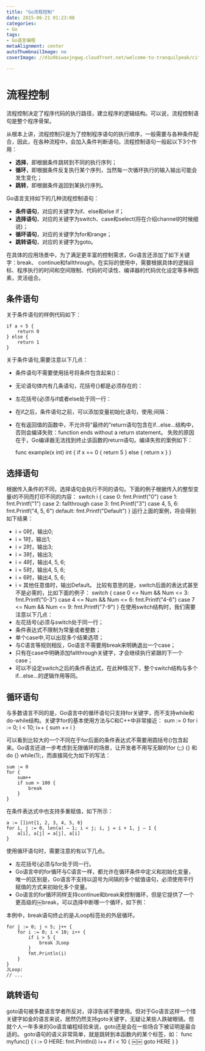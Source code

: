 ```yaml
---
title: "Go流程控制"
date: 2015-06-21 01:23:08
categories: 
- Go
tags: 
- Go语言编程
metaAlignment: center
autoThumbnailImage: no
coverImage: //d1u9biwaxjngwg.cloudfront.net/welcome-to-tranquilpeak/city.jpg

---
```


<!--more-->

# 流程控制

流程控制决定了程序代码的执行路径，建立程序的逻辑结构。可以说，流程控制语句是整个程序骨架。

从根本上讲，流程控制只是为了控制程序语句的执行顺序，一般需要与各种条件配合，因此，在各种流程中，会加入条件判断语句。流程控制语句一般起以下3个作用：

* **选择**，即根据条件跳转到不同的执行序列；
* **循环**，即根据条件反复执行某个序列，当然每一次循环执行的输入输出可能会发生变化；
* **跳转**，即根据条件返回到某执行序列。

Go语言支持如下的几种流程控制语句：

* **条件语句**，对应的关键字为if、else和else if；
* **选择语句**，对应的关键字为switch、case和select(将在介绍channel的时候细说)；
* **循环语句**，对应的关键字为for和range；
* **跳转语句**，对应的关键字为goto。

在具体的应用场景中，为了满足更丰富的控制需求，Go语言还添加了如下关键字：break、 continue和fallthrough。在实际的使用中，需要根据具体的逻辑目标、程序执行的时间和空间限制、代码的可读性、编译器的代码优化设定等多种因素，灵活组合。

## 条件语句

关于条件语句的样例代码如下：

	if a < 5 { 
		return 0
	} else { 
		return 1
	}
关于条件语句,需要注意以下几点：
* 条件语句不需要使用括号将条件包含起来()：
* 无论语句体内有几条语句，花括号{}都是必须存在的：
* 左花括号{必须与if或者else处于同一行：
* 在if之后，条件语句之前，可以添加变量初始化语句，使用;间隔：
* 在有返回值的函数中，不允许将“最终的”return语句包含在if...else...结构中，否则会编译失败：function ends without a return statement。
失败的原因在于，Go编译器无法找到终止该函数的return语句。编译失败的案例如下：

	func example(x int) int { 
		if x == 0 {
			return 5 
		} else {
			return x 
		}
	}
## 选择语句
根据传入条件的不同，选择语句会执行不同的语句。下面的例子根据传入的整型变量i的不同而打印不同的内容：
	switch i { 
		case 0:
			fmt.Printf("0") 
		case 1:
			fmt.Printf("1") 
		case 2:
			fallthrough 
		case 3:
			fmt.Printf("3") 
		case 4, 5, 6:
			fmt.Printf("4, 5, 6") 
		default:
			fmt.Printf("Default")
	}
运行上面的案例，将会得到如下结果：
* i = 0时，输出0;
* i = 1时，输出1;
* i = 2时，输出3;
* i = 3时，输出3;
* i = 4时，输出4, 5, 6;
* i = 5时，输出4, 5, 6;
* i = 6时，输出4, 5, 6;
* i = 其他任意值时，输出Default。
比较有意思的是，switch后面的表达式甚至不是必需的，比如下面的例子：
	switch {
		case 0 <= Num && Num <= 3:
			fmt.Printf("0-3")
		case 4 <= Num && Num <= 6:
			fmt.Printf("4-6")
		case 7 <= Num && Num <= 9:
			fmt.Printf("7-9")
	}
在使用switch结构时，我们需要注意以下几点：
* 左花括号{必须与switch处于同一行；
* 条件表达式不限制为常量或者整数；
* 单个case中,可以出现多个结果选项；
* 与C语言等规则相反，Go语言不需要用break来明确退出一个case；
* 只有在case中明确添加fallthrough关键字，才会继续执行紧跟的下一个case；
* 可以不设定switch之后的条件表达式，在此种情况下，整个switch结构与多个if...else...的逻辑作用等同。
## 循环语句
与多数语言不同的是，Go语言中的循环语句只支持for关键字，而不支持while和do-while结构。关键字for的基本使用方法与C和C++中非常接近：
	sum := 0
	for i := 0; i < 10; i++ {
		sum += i 
	}
	
可以看到比较大的一个不同在于for后面的条件表达式不需要用圆括号()包含起来。Go语言还进一步考虑到无限循环的场景，让开发者不用写无聊的for (;;) {} 和 do {} while(1);，而直接简化为如下的写法：

	sum := 0 
	for {
		sum++
		if sum > 100 {
			break
		} 
	}
	
在条件表达式中也支持多重赋值，如下所示：

	a := []int{1, 2, 3, 4, 5, 6}
	for i, j := 0, len(a) – 1; i < j; i, j = i + 1, j – 1 {
	    a[i], a[j] = a[j], a[i]
	}
使用循环语句时，需要注意的有以下几点。
* 左花括号{必须与for处于同一行。
* Go语言中的for循环与C语言一样，都允许在循环条件中定义和初始化变量，唯一的区别是，Go语言不支持以逗号为间隔的多个赋值语句，必须使用平行赋值的方式来初始化多个变量。
* Go语言的for循环同样支持continue和break来控制循环，但是它提供了一个更高级的￼break，可以选择中断哪一个循环，如下例：

本例中，break语句终止的是JLoop标签处的外层循环。

	for j := 0; j < 5; j++ {
		for i := 0; i < 10; i++ {
			if i > 5 { 
				break JLoop
	        }
			fmt.Println(i)
		} 
	}
	JLoop: 
	// ...

## 跳转语句
goto语句被多数语言学者所反对，谆谆告诫不要使用。但对于Go语言这样一个惜关键字如金的语言来说，居然仍然支持goto关键字，无疑让某些人跌破眼镜。但就个人一年多来的Go语言编程经验来说，goto还是会在一些场合下被证明是最合适的。
goto语句的语义非常简单，就是跳转到本函数内的某个标签，如：
	func myfunc() { 
		i := 0
	    HERE:
	    fmt.Println(i)
	    i++
	    if i < 10 {
	￼￼		goto HERE 
		}
	}
